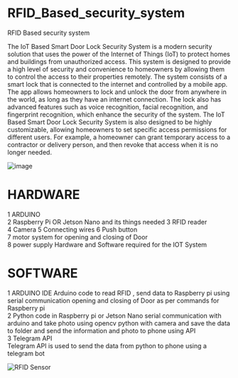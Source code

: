 # RFID_Based_security_system

RFID Based security system

The IoT Based Smart Door Lock Security System is a modern security solution that uses the 
power of the Internet of Things (IoT) to protect homes and buildings from unauthorized access. 
This system is designed to provide a high level of security and convenience to homeowners by 
allowing them to control the access to their properties remotely.
The system consists of a smart lock that is connected to the internet and controlled by a mobile 
app. The app allows homeowners to lock and unlock the door from anywhere in the world, as 
long as they have an internet connection. The lock also has advanced features such as voice 
recognition, facial recognition, and fingerprint recognition, which enhance the security of the 
system.
The IoT Based Smart Door Lock Security System is also designed to be highly customizable, 
allowing homeowners to set specific access permissions for different users. For example, a 
homeowner can grant temporary access to a contractor or delivery person, and then revoke that 
access when it is no longer needed.

![image](https://github.com/Melvinsajith/RFID_Based_security_system/assets/75600365/caed1b5e-f44b-403d-8f4c-7c24d01b96ca)

# HARDWARE 

1 ARDUINO  
2 Raspberry Pi OR Jetson Nano and its things needed 3 RFID reader  
4 Camera 
5 Connecting wires 
6 Push button  
7 motor system for opening and closing of Door  
8 power supply 
Hardware and Software required for the IOT System  

# SOFTWARE 

1 ARDUINO IDE 
Arduino code to read RFID , send data to Raspberry pi using serial  communication opening and closing of Door as per commands for Raspberry pi  
2 Python code in Raspberry pi or Jetson Nano 
 serial communication with arduino and take photo using opencv python with  camera and save the data to folder and send the information and photo to phone  using API  
3 Telegram API  
 Telegram API is used to send the data from python to phone using a telegram  bot 

 ![RFID Sensor](https://github.com/Melvinsajith/RFID_Based_security_system/assets/75600365/b6b22533-862f-4977-b16f-96edf7facf6d)

